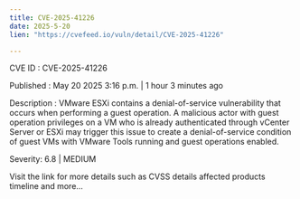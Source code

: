 ```yaml
---
title: CVE-2025-41226
date: 2025-5-20
lien: "https://cvefeed.io/vuln/detail/CVE-2025-41226"

---
```


CVE ID : CVE-2025-41226

Published :  May 20
2025
3:16 p.m. | 1 hour
3 minutes ago

Description : VMware ESXi contains a denial-of-service vulnerability that occurs when performing a guest operation. A malicious actor with guest operation privileges on a VM
who is already authenticated through vCenter Server or ESXi may trigger this issue to create a denial-of-service condition of guest VMs with VMware Tools running and guest operations enabled.

Severity: 6.8 | MEDIUM

Visit the link for more details
such as CVSS details
affected products
timeline
and more...
